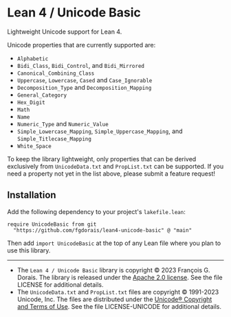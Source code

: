 # Lean 4 / Unicode Basic

Lightweight Unicode support for Lean 4.

Unicode properties that are currently supported are:

* `Alphabetic`
* `Bidi_Class`, `Bidi_Control`, and `Bidi_Mirrored`
* `Canonical_Combining_Class`
* `Uppercase`, `Lowercase`, `Cased` and `Case_Ignorable`
* `Decomposition_Type` and `Decomposition_Mapping`
* `General_Category`
* `Hex_Digit`
* `Math`
* `Name`
* `Numeric_Type` and `Numeric_Value`
* `Simple_Lowercase_Mapping`, `Simple_Uppercase_Mapping`, and `Simple_Titlecase_Mapping`
* `White_Space`

To keep the library lightweight, only properties that can be derived exclusively from `UnicodeData.txt` and `PropList.txt` can be supported.
If you need a property not yet in the list above, please submit a feature request!

## Installation

Add the following dependency to your project's `lakefile.lean`:

```lean
require UnicodeBasic from git
  "https://github.com/fgdorais/lean4-unicode-basic" @ "main"
```

Then add `import UnicodeBasic` at the top of any Lean file where you plan to use this library.

-----

* The `Lean 4 / Unicode Basic` library is copyright © 2023 François G. Dorais. The library is released under the [Apache 2.0 license](http://www.apache.org/licenses/LICENSE-2.0). See the file LICENSE for additional details.
* The `UnicodeData.txt` and `PropList.txt` files are copyright © 1991-2023 Unicode, Inc. The files are distributed under the [Unicode® Copyright and Terms of Use](https://www.unicode.org/copyright.html). See the file LICENSE-UNICODE for additional details.
